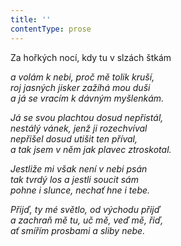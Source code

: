 ```yaml
---
title: ''
contentType: prose
---
```


<section>

Za hořkých nocí, kdy tu v slzách štkám

_a volám k nebi, proč mě tolik kruší,  
roj jasných jisker zažíhá mou duši  
a já se vracím k dávným myšlenkám._

</section>

<section>

_Já se svou plachtou dosud nepřistál,  
nestálý vánek, jenž ji rozechvíval  
nepřišel dosud utišit ten příval,  
a tak jsem v něm jak plavec ztroskotal._

</section>

<section>

_Jestliže mi však není v nebi psán  
tak tvrdý los a jestli soucit sám  
pohne i slunce, nechať hne i tebe._

</section>

<section>

_Přijď, ty mé světlo, od východu přijď  
a zachraň mě tu, uč mě, veď mě, řiď,  
ať smířím prosbami a sliby nebe._

</section>
